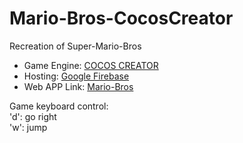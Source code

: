 # Mario-Bros-CocosCreator

Recreation of Super-Mario-Bros
* Game Engine: [COCOS CREATOR](https://www.cocos.com/en/creator)
* Hosting: [Google Firebase](https://firebase.google.com/)
* Web APP Link: [Mario-Bros](https://mario002-a9cb5.firebaseapp.com/)

Game keyboard control:  
'd': go right  
'w': jump
